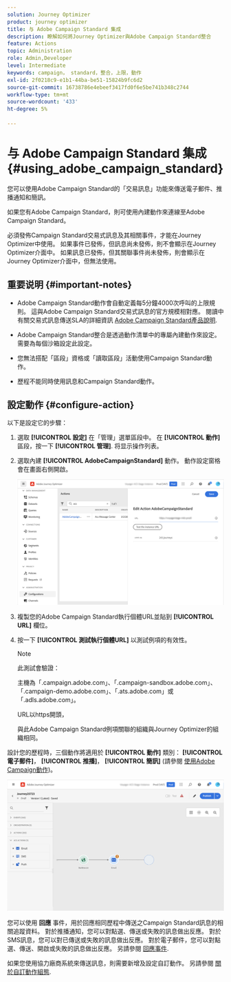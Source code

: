 ```yaml
---
solution: Journey Optimizer
product: journey optimizer
title: 与 Adobe Campaign Standard 集成
description: 瞭解如何將Journey Optimizer與Adobe Campaign Standard整合
feature: Actions
topic: Administration
role: Admin,Developer
level: Intermediate
keywords: campaign， standard，整合，上限，動作
exl-id: 2f0218c9-e1b1-44ba-be51-15824b9fc6d2
source-git-commit: 16738786e4ebeef3417fd0f6e5be741b348c2744
workflow-type: tm+mt
source-wordcount: '433'
ht-degree: 5%

---
```


# 与 Adobe Campaign Standard 集成 {#using_adobe_campaign_standard}

您可以使用Adobe Campaign Standard的「交易訊息」功能來傳送電子郵件、推播通知和簡訊。

如果您有Adobe Campaign Standard，則可使用內建動作來連線至Adobe Campaign Standard。

必須發佈Campaign Standard交易式訊息及其相關事件，才能在Journey Optimizer中使用。 如果事件已發佈，但訊息尚未發佈，則不會顯示在Journey Optimizer介面中。 如果訊息已發佈，但其關聯事件尚未發佈，則會顯示在Journey Optimizer介面中，但無法使用。

## 重要说明 {#important-notes}

* Adobe Campaign Standard動作會自動定義每5分鐘4000次呼叫的上限規則。 這與Adobe Campaign Standard交易式訊息的官方規模相對應。 閱讀中有關交易式訊息傳送SLA的詳細資訊 [Adobe Campaign Standard產品說明](https://helpx.adobe.com/legal/product-descriptions/campaign-standard.html).

* Adobe Campaign Standard整合是透過動作清單中的專屬內建動作來設定。 需要為每個沙箱設定此設定。

* 您無法搭配「區段」資格或「讀取區段」活動使用Campaign Standard動作。

* 歷程不能同時使用訊息和Campaign Standard動作。

## 設定動作 {#configure-action}

以下是設定它的步驟：

1. 選取 **[!UICONTROL 設定]** 在「管理」選單區段中。 在  **[!UICONTROL 動作]** 區段，按一下 **[!UICONTROL 管理]**. 将显示操作列表。

1. 選取內建 **[!UICONTROL AdobeCampaignStandard]** 動作。 動作設定窗格會在畫面右側開啟。

   ![](assets/actioncampaign.png)

1. 複製您的Adobe Campaign Standard執行個體URL並貼到 **[!UICONTROL URL]** 欄位。

1. 按一下 **[!UICONTROL 測試執行個體URL]** 以測試例項的有效性。

   >[!NOTE]
   >
   >此測試會驗證：
   >
   >主機為「.campaign.adobe.com」、「.campaign-sandbox.adobe.com」、「.campaign-demo.adobe.com」、「.ats.adobe.com」或「.adls.adobe.com」。
   >
   >URL以https開頭，
   >
   >與此Adobe Campaign Standard例項關聯的組織與Journey Optimizer的組織相同。

設計您的歷程時，三個動作將適用於 **[!UICONTROL 動作]** 類別： **[!UICONTROL 電子郵件]**， **[!UICONTROL 推播]**， **[!UICONTROL 簡訊]** (請參閱 [使用Adobe Campaign動作](../building-journeys/using-adobe-campaign-standard.md))。

![](assets/journey58.png)

您可以使用 **回應** 事件，用於回應相同歷程中傳送之Campaign Standard訊息的相關追蹤資料。 對於推播通知，您可以對點選、傳送或失敗的訊息做出反應。 對於SMS訊息，您可以對已傳送或失敗的訊息做出反應。 對於電子郵件，您可以對點選、傳送、開啟或失敗的訊息做出反應。 另請參閱 [回應事件](../building-journeys/reaction-events.md).

如果您使用協力廠商系統來傳送訊息，則需要新增及設定自訂動作。 另請參閱 [關於自訂動作組態](../action/about-custom-action-configuration.md).
